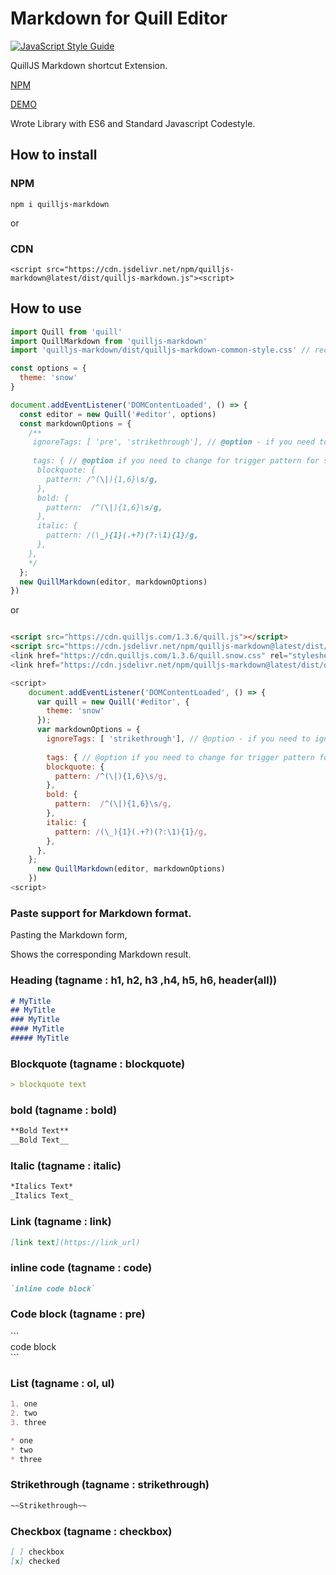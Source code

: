 # Markdown for Quill Editor
[![JavaScript Style Guide](https://img.shields.io/badge/code_style-standard-brightgreen.svg)](https://standardjs.com)

QuillJS Markdown shortcut Extension.

[NPM](https://www.npmjs.com/package/quilljs-markdown)

[DEMO](https://cloverhearts.github.io/quilljs-markdown/)

Wrote Library with ES6 and Standard Javascript Codestyle.

## How to install
### NPM 
```
npm i quilljs-markdown
```

or 

### CDN
```
<script src="https://cdn.jsdelivr.net/npm/quilljs-markdown@latest/dist/quilljs-markdown.js"><script>
```


## How to use
```javascript
import Quill from 'quill'
import QuillMarkdown from 'quilljs-markdown'
import 'quilljs-markdown/dist/quilljs-markdown-common-style.css' // recommend import css, @option improve common style

const options = {
  theme: 'snow'
}

document.addEventListener('DOMContentLoaded', () => {
  const editor = new Quill('#editor', options)
  const markdownOptions = {
    /**
     ignoreTags: [ 'pre', 'strikethrough'], // @option - if you need to ignore some tags.
     
     tags: { // @option if you need to change for trigger pattern for some tags. 
      blockquote: {
        pattern: /^(\|){1,6}\s/g,
      },
      bold: {
        pattern:  /^(\|){1,6}\s/g,
      },
      italic: {
        pattern: /(\_){1}(.+?)(?:\1){1}/g,
      },
    },
    */
  };
  new QuillMarkdown(editor, markdownOptions)
})


```

or 

```html

<script src="https://cdn.quilljs.com/1.3.6/quill.js"></script>
<script src="https://cdn.jsdelivr.net/npm/quilljs-markdown@latest/dist/quilljs-markdown.js"><script>
<link href="https://cdn.quilljs.com/1.3.6/quill.snow.css" rel="stylesheet">
<link href="https://cdn.jsdelivr.net/npm/quilljs-markdown@latest/dist/quilljs-markdown-common-style.css" rel="stylesheet" >

<script>
    document.addEventListener('DOMContentLoaded', () => {
      var quill = new Quill('#editor', {
        theme: 'snow'
      });
      var markdownOptions = {
        ignoreTags: [ 'strikethrough'], // @option - if you need to ignore some tags.
    
        tags: { // @option if you need to change for trigger pattern for some tags. 
        blockquote: {
          pattern: /^(\|){1,6}\s/g,
        },
        bold: {
          pattern:  /^(\|){1,6}\s/g,
        },
        italic: {
          pattern: /(\_){1}(.+?)(?:\1){1}/g,
        },
      },
    };
      new QuillMarkdown(editor, markdownOptions)
    })
<script>

```
### Paste support for Markdown format.
Pasting the Markdown form,

Shows the corresponding Markdown result.

### Heading (tagname : h1, h2, h3 ,h4, h5, h6, header(all))
```markdown
# MyTitle
## MyTitle
### MyTitle
#### MyTitle
##### MyTitle
```

### Blockquote (tagname : blockquote)
```markdown
> blockquote text
```

### bold (tagname : bold)
```markdown
**Bold Text**
__Bold Text__
```

### Italic (tagname : italic)
```markdown
*Italics Text*
_Italics Text_
```

### Link (tagname : link)
```markdown
[link text](https://link_url)
```

### inline code  (tagname : code)
```markdown
`inline code block`
```


### Code block  (tagname : pre)

&#96;&#96;&#96;<br>
code block<br>
&#96;&#96;&#96;<br>

### List  (tagname : ol, ul)

```markdown
1. one
2. two
3. three

* one
* two
* three
```

### Strikethrough  (tagname : strikethrough)

```markdown
~~Strikethrough~~
```

### Checkbox  (tagname : checkbox)

```markdown
[ ] checkbox
[x] checked
```
